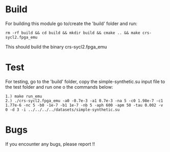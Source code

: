 # Build
For building this module go to/create the 'build' folder and run:
  
    rm -rf build && cd build && mkdir build && cmake .. && make crs-sycl2.fpga_emu

This should build the binary crs-sycl2.fpga_emu

# Test
For testing, go to the 'build' folder, copy the simple-synthetic.su input file to
the test folder and run one o the commands below:

    1.) make run_emu
	2.) ./crs-sycl2.fpga_emu -a0 -0.7e-3 -a1 0.7e-3 -na 5 -c0 1.98e-7 -c1 1.77e-6 -nc 5 -b0 -1e-7 -b1 1e-7 -nb 5 -aph 600 -apm 50 -tau 0.002 -v 0 -d 3 -i ../../../../datasets/simple-synthetic.su

# Bugs
If you encounter any bugs, please report !!
